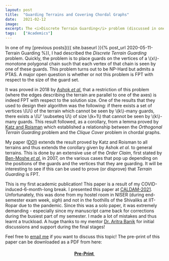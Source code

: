 ```yaml
---
layout: post
title:  "Guarding Terrains and Covering Chordal Graphs"
date:   2021-02-12
image:  
excerpt: The <i>Discrete Terrain Guarding</i> problem (discussed in one of my <a href = "https://kprahlad.github.io/2020/05/11/Terrain-Guarding/">previous posts</a>) has been shown to be NP_Hard, but it remains to be seen if it is FPT with respect to the size of the solution size. In this direction, <a href= "https://dl.acm.org/doi/10.1145/3186897">Ashok <i>et al.</i></a> proved in 2015 that <i>Orthogonal Discrete Terrain Guarding</i> is FPT. They used a lemma proved by <a href = "https://doi.org/10.1016/j.comgeo.2007.02.002">Katz and Roisman</a> which established a relationship between this problem and the <i>Clique Cover</i> problem in chordal graphs. My (first!) paper extends this lemma and takes a step forward in understanding the fixed-parameterized tractability of <i>Discrete Terrain Guarding</i>.
tags:   ["Academics"]
---
```


In one of my [previous posts]({{ site.baseurl }}{% post_url 2020-05-11-Terrain Guarding %}), I had described the *Discrete Terrain Guarding* problem. Quickly, the problem is to place guards on the vertices of a \\(x\\)-monotone polygonal chain such that each vertex of that chain is seen by one of these guards. This problem turns out to be NP-Hard but admits a PTAS. A major open question is whether or not this problem is FPT with respect to the size of the guard set.

It was proved in 2018 by [Ashok *et al.*](https://dl.acm.org/doi/10.1145/3186897) that a restriction of this problem (where the edges describing the terrain are parallel to one of the axes) is indeed FPT with respect to the solution size. One of the results that they used to design their algorithm was the following: if there exists a set of vertices \\(U\\) of the terrain which cannot be seen by \\(k\\)-many guards, there exists a \\(U' \subseteq U\\) of size \\(k+1\\) that cannot be seen by \\(k\\)-many guards. This result followed, as a corollary, from a lemma proved by [Katz and Roisman](https://doi.org/10.1016/j.comgeo.2007.02.002) which established a relationship between the *Orthogonal Terrain Guarding* problem and the *Clique Cover* problem in chordal graphs.

My paper ([DOI](https://doi.org/10.1007/978-3-030-67899-9_10)) extends the result proved by Katz and Roisman to all terrains and thus extends the corollary given by Ashok *et al.* to general terrains. This is done by an extensive use of the *Order Claim*, first stated by [Ben-Moshe *et al.*](https://doi.org/10.1137/S0097539704446384) in 2007, on the various cases that pop up depending on the positions of the guards and the vertices that they are guarding. It will be interesting to see if this can be used to prove (or disprove) that *Terrain Guarding* is FPT.

This is my first academic publication! This paper is a result of my COVID-induced-6-month-long break. I presented this paper at [CALDAM-2021](https://www.iitrpr.ac.in/caldam2021/index.html). Unfortunately, this was done from my hostel room in NISER (during end-semester exam week, *sigh*) and not in the foothills of the Shivaliks at IIT-Ropar due to the pandemic. Since this was a solo paper, it was extremely demanding - especially since my manuscript came back for corrections during the busiest part of my semester. I made a lot of mistakes and thus learnt a truckload. A huge thanks to my mentor [Dr. Aritra Banik](www.niser.ac.in/~aritra/) for initial discussions and support during the final stages! 

Feel free to [email me](mailto:kprahlad.narasimhan@niser.ac.in) if you want to discuss this topic! The pre-print of this paper can be downloaded as a PDF from here: 

#### <center><a href = "{{site.baseurl}}/documents/One Sided Discrete Terrain Guarding and Chordal Graphs.pdf" download> Pre-Print </a></center>